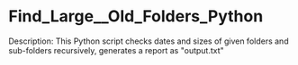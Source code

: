 # Find_Large__Old_Folders_Python
Description: This Python script checks dates and sizes of given folders and sub-folders recursively,     generates a report as "output.txt"
